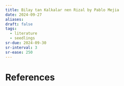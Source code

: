```yaml
---
title: Bilay tan Kalkalar nen Rizal by Pablo Mejia
date: 2024-09-27
aliases: 
draft: false
tags:
  - literature
  - seedlings
sr-due: 2024-09-30
sr-interval: 3
sr-ease: 250
---
```


# References